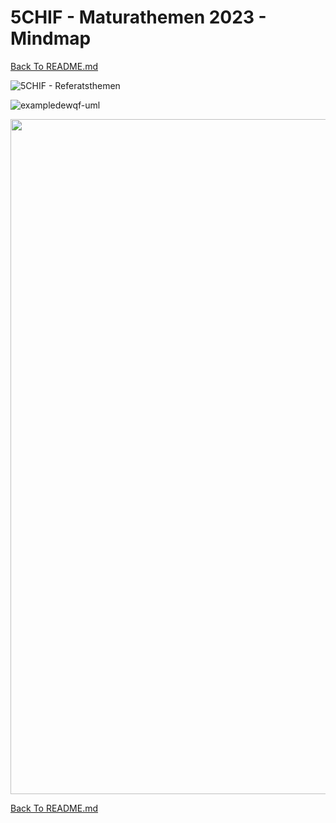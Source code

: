 # 5CHIF - Maturathemen 2023 - Mindmap

[Back To README.md][back]

![5CHIF - Referatsthemen](http://www.plantuml.com/plantuml/proxy?cache=no&src=https://raw.githubusercontent.com/UnterrainerInformatik/htl/master/iuml/5CHIF-Maturathemen2023.iuml)

![exampledewqf-uml](http://plantuml.unterrainer.info/plantuml/proxy?cache=no&src=https://raw.githubusercontent.com/jonashackt/plantuml-markdown/master/example-uml.iuml)




<img src="https://github.com/UnterrainerInformatik/htl/blob/master/img/5CHIF-Maturathemen2023.svg" alt="" width="1080" />

[Back To README.md][back]

[back]: https://github.com/UnterrainerInformatik/htl